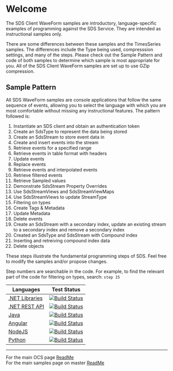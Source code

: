 # Welcome

The SDS Client WaveForm samples are introductory, language-specific examples of programming against the SDS Service. They are intended as instructional samples only.

There are some differences between these samples and the TimesSeries samples. The differences include the Type being used, compresssion settings, and many of the steps. Please check out the Sample Pattern and code of both samples to determine which sample is most appropriate for you. All of the SDS Client WaveForm samples are set up to use GZip compression.

## Sample Pattern

All SDS WaveForm samples are console applications that follow the same sequence of events, allowing you to select the language with which you are most comfortable without missing any instructional features. The pattern followed is:

1. Instantiate an SDS client and obtain an authentication token
1. Create an SdsType to represent the data being stored
1. Create an SdsStream to store event data in
1. Create and insert events into the stream
1. Retrieve events for a specified range
1. Retrieve events in table format with headers
1. Update events
1. Replace events
1. Retrieve events and interpolated events
1. Retrieve filtered events
1. Retrieve Sampled values
1. Demonstrate SdsStream Property Overrides
1. Use SdsStreamViews and SdsStreamViewMaps
1. Use SdsStreamViews to update StreamType
1. Filtering on types
1. Create Tags & Metadata
1. Update Metadata
1. Delete events
1. Create an SdsStream with a secondary index, update an existing stream to a secondary index and remove a secondary index
1. Created an SdsType and SdsStream with Compound index
1. Inserting and retreiving compound index data
1. Delete objects

These steps illustrate the fundamental programming steps of SDS. Feel free to modify the samples and/or propose changes.

Step numbers are searchable in the code. For example, to find the relevant part of the code for filtering on types, search: `step 15`

| Languages                                                                                            | Test Status                                                                                                                                                                                                                                                                                                                                                                     |
| ---------------------------------------------------------------------------------------------------- | ------------------------------------------------------------------------------------------------------------------------------------------------------------------------------------------------------------------------------------------------------------------------------------------------------------------------------------------------------------------------------- |
| [.NET Libraries](https://github.com/osisoft/sample-ocs-waveform-dotnet_libraries)                    | [![Build Status](https://dev.azure.com/osieng/engineering/_apis/build/status/product-readiness/OCS/osisoft.sample-ocs-waveform-dotnet_libraries?repoName=osisoft%2Fsample-ocs-waveform-dotnet_libraries&branchName=master)](https://dev.azure.com/osieng/engineering/_build/latest?definitionId=2627&repoName=osisoft%2Fsample-ocs-waveform-dotnet_libraries&branchName=master) |
| [.NET REST API](https://github.com/osisoft/sample-ocs-waveform-dotnet_rest_api)                      | [![Build Status](https://dev.azure.com/osieng/engineering/_apis/build/status/product-readiness/OCS/osisoft.sample-ocs-waveform-dotnet_rest_api?repoName=osisoft%2Fsample-ocs-waveform-dotnet_rest_api&branchName=master)](https://dev.azure.com/osieng/engineering/_build/latest?definitionId=2628&repoName=osisoft%2Fsample-ocs-waveform-dotnet_rest_api&branchName=master)    |
| [Java](https://github.com/osisoft/sample-ocs-waveform-java)                                          | [![Build Status](https://dev.azure.com/osieng/engineering/_apis/build/status/product-readiness/OCS/osisoft.sample-ocs-waveform-java?repoName=osisoft%2Fsample-ocs-waveform-java&branchName=master)](https://dev.azure.com/osieng/engineering/_build/latest?definitionId=2629&repoName=osisoft%2Fsample-ocs-waveform-java&branchName=master)                                     |
| [Angular](https://github.com/osisoft/sample-ocs-waveform-angular)                                    | [![Build Status](https://dev.azure.com/osieng/engineering/_apis/build/status/product-readiness/OCS/osisoft.sample-ocs-waveform-angular?repoName=osisoft%2Fsample-ocs-waveform-angular&branchName=master)](https://dev.azure.com/osieng/engineering/_build/latest?definitionId=2626&repoName=osisoft%2Fsample-ocs-waveform-angular&branchName=master)                            |
| [NodeJS](https://github.com/osisoft/sample-ocs-waveform-nodejs)                                      | [![Build Status](https://dev.azure.com/osieng/engineering/_apis/build/status/product-readiness/OCS/osisoft.sample-ocs-waveform-nodejs?repoName=osisoft%2Fsample-ocs-waveform-nodejs&branchName=master)](https://dev.azure.com/osieng/engineering/_build/latest?definitionId=2630&repoName=osisoft%2Fsample-ocs-waveform-nodejs&branchName=master)                               |
| [Python](https://github.com/osisoft/sample-ocs-waveform-python)</a>                                  | [![Build Status](https://dev.azure.com/osieng/engineering/_apis/build/status/product-readiness/OCS/osisoft.sample-ocs-waveform-python?repoName=osisoft%2Fsample-ocs-waveform-python&branchName=master)](https://dev.azure.com/osieng/engineering/_build/latest?definitionId=2631&repoName=osisoft%2Fsample-ocs-waveform-python&branchName=master)                               |

---

For the main OCS page [ReadMe](https://github.com/osisoft/OSI-Samples-OCS)  
For the main samples page on master [ReadMe](https://github.com/osisoft/OSI-Samples)

